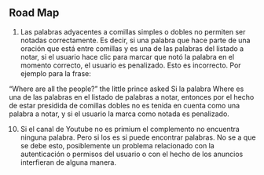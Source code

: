 ## Road Map

1. Las palabras adyacentes a comillas simples o dobles no permiten ser notadas correctamente. Es decir, si una palabra que hace parte de una oración que está entre comillas y es una de las palabras del listado a notar, si el usuario hace clic para marcar que notó la palabra en el momento correcto, el usuario es penalizado. Esto es incorrecto.
Por ejemplo para la frase:
<subtitles>
“Where are all the people?” the little prince asked
<subtitles>
Si la palabra Where es una de las palabras en el listado de palabras a notar, entonces por el hecho de estar presidida de comillas dobles no es tenida en cuenta como una palabra a notar, y si el usuario la marca como notada es penalizado.


10. Si el canal de Youtube no es primium el complemento no encuentra ninguna palabra. Pero si los es si puede encontrar palabras. No se a que se debe esto, posiblemente un problema relacionado con la autenticación o permisos del usuario o con el hecho de los anuncios interfieran de alguna manera.
